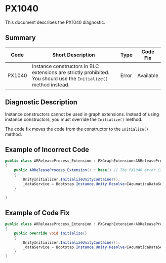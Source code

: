 # PX1040
This document describes the PX1040 diagnostic.

## Summary

| Code   | Short Description                                                                                                  | Type  | Code Fix  | 
| ------ | ------------------------------------------------------------------------------------------------------------------ | ----- | --------- | 
| PX1040 | Instance constructors in BLC extensions are strictly prohibited. You should use the `Initialize()` method instead. | Error | Available |

## Diagnostic Description
Instance constructors cannot be used in graph extensions. Instead of using instance constructors, you must override the `Initialize()` method.

The code fix moves the code from the constructor to the `Initialize()` method.

## Example of Incorrect Code

```C#
public class ARReleaseProcess_Extension : PXGraphExtension<ARReleaseProcess>
{
    public ARReleaseProcess_Extension() : base() // The PX1040 error is displayed for this line.
    {
        UnityInitializer.InitializeUnityContainer();
        _dataService = Bootstap.Instance.Unity.Resolve<IAcumaticaDataService>();
    }

}
```

## Example of Code Fix

```C#
public class ARReleaseProcess_Extension : PXGraphExtension<ARReleaseProcess>
{
    public override void Initialize()
    {
        UnityInitializer.InitializeUnityContainer();
        _dataService = Bootstap.Instance.Unity.Resolve<IAcumaticaDataService>();
    }
}
```